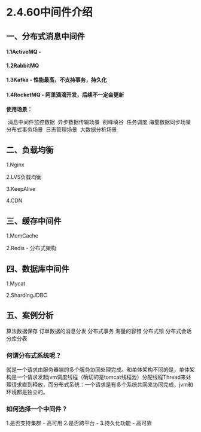 # 2.4.60中间件介绍

## 一、分布式消息中间件

#### 1.1ActiveMQ - 

#### 1.2RabbitMQ

#### 1.3Kafka - 性能最高，不支持事务，持久化

#### 1.4RocketMQ - 阿里滴滴开发，后续不一定会更新

**使用场景：**

​	消息中间件监控数据
​	异步数据传输场景
​	削峰填谷
​	任务调度
​	海量数据同步场景
​	分布式事务场景
​	日志管理场景
​	大数据分析场景

## 二、负载均衡

1.Nginx

2.LVS负载均衡

3.KeepAlive

4.CDN

## 三、缓存中间件

1.MemCache 

2.Redis - 分布式架构

## 四、数据库中间件

1.Mycat

2.ShardingJDBC

## 五、案例分析

算法数据保存
订单数据的消息分发
分布式事务
海量的容错
分布式锁
分布式会话
分库分表



### 何谓分布式系统呢？

就是一个请求由服务器端的多个服务协同处理完成。和单体架构不同的是，单体架构是一个请求发起jvm调度线程（确切的是tomcat线程池）分配线程Thread来处理请求直到释放，而分布式系统：一个请求是有多个系统共同来协同完成，jvm和环境都是独立的。

### 如何选择一个中间件？

1.是否支持集群 - 高可用
2.是否跨平台 - 
3.持久化功能 - 高可靠

